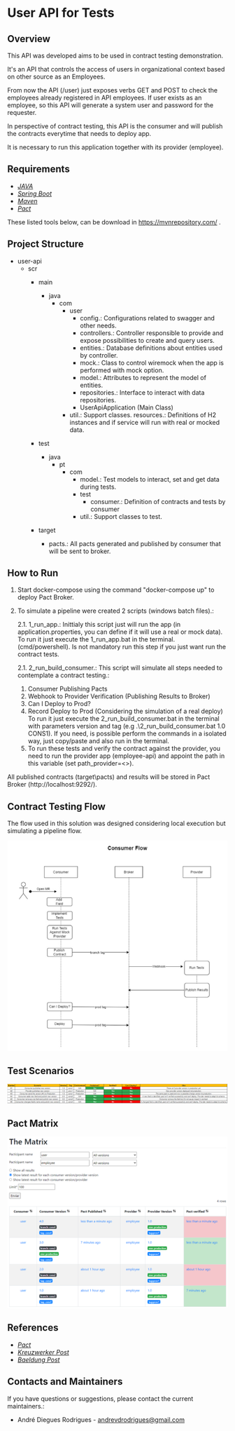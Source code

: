 # User API for Tests

## Overview

This API was developed aims to be used in contract testing demonstration.

It's an API that controls the access of users in organizational context based on other source as an Employees.

From now the API (/user) just exposes verbs GET and POST to check the employees already registered in API employees. If user exists
as an employee, so this API will generate a system user and password for the requester.

In perspective of contract testing, this API is the consumer and will publish the contracts everytime that needs to deploy app.

It is necessary to run this application together with its provider (employee).

## Requirements

- [*JAVA*](https://www.oracle.com/br/java/technologies/javase-jdk11-downloads.html)
- [*Spring Boot*](https://spring.io/projects/spring-boot)
- [*Maven*](https://maven.apache.org/download.cgi)
- [*Pact*](https://docs.pact.io/)

These listed tools below, can be download in https://mvnrepository.com/ .

## Project Structure

- user-api
    - scr
        - main
            - java
                - com
                    - user
                        - config.: Configurations related to swagger and other needs.
                        - controllers.: Controller responsible to provide and expose possibilities to create and query users.
                        - entities.: Database definitions about entities used by controller.
                        - mock.: Class to control wiremock when the app is performed with mock option.
                        - model.: Attributes to represent the model of entities.
                        - repositories.: Interface to interact with data repositories.
                        - UserApiApplication (Main Class)
                    - util.: Support classes.
                      resources.: Definitions of H2 instances and if service will run with real or mocked data.

        - test
            - java
                - pt
                    - com
                        - model.: Test models to interact, set and get data during tests.
                        - test
                            - consumer.: Definition of contracts and tests by consumer
                        - util.: Support classes to test.
                      
        - target
          - pacts.: All pacts generated and published by consumer that will be sent to broker.


## How to Run

1. Start docker-compose using the command "docker-compose up" to deploy Pact Broker.

2. To simulate a pipeline were created 2 scripts (windows batch files).:

   2.1. 1_run_app.: Inittialy this script just will run the app (in application.properties, you can define if it will use a real or mock data).
   To run it just execute the 1_run_app.bat in the terminal. (cmd/powershell). Is not mandatory run this step if you just
   want run the contract tests.

   2.1. 2_run_build_consumer.: This script will simulate all steps needed to contemplate a contract testing.:
    1. Consumer Publishing Pacts
    2. Webhook to Provider Verification (Publishing Results to Broker)
    3. Can I Deploy to Prod?
    4. Record Deploy to Prod (Considering the simulation of a real deploy)
       To run it just execute the 2_run_build_consumer.bat in the terminal with parameters version and 
       tag (e.g .\2_run_build_consumer.bat 1.0 CONS1). 
       If you need, is possible perform the commands in a isolated way, just copy/paste and also run in the terminal.
    5. To run these tests and verify the contract against the provider, you need to run the provider app (employee-api) and appoint
       the path in this variable (set path_provider=<<path to provider>>).

All published contracts (target\pacts) and results will be stored in Pact Broker (http://localhost:9292/).

## Contract Testing Flow

The flow used in this solution was designed considering local execution but simulating a pipeline flow.

![](imgs/Consumer_Flow.png)

## Test Scenarios

![](imgs/Contract_Testing_Cases.png)

## Pact Matrix

![](imgs/Pact_Matrix.png)

## References

- [*Pact*](https://docs.pact.io/)
- [*Kreuzwerker Post*](https://kreuzwerker.de/post/introduction-to-consumer-driven-contract-testing)
- [*Baeldung Post*](https://www.baeldung.com/pact-junit-consumer-driven-contracts)

## Contacts and Maintainers

If you have questions or suggestions, please contact the current maintainers.:

-   André Diegues Rodrigues - andrevdrodrigues@gmail.com


